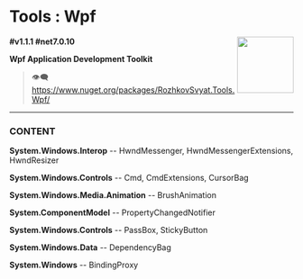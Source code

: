 # Tools : Wpf

<img align="right" width="100" height="100" src="https://github.com/rozhkovsvyat/Tools.RecipeFactory/assets/71471748/ba1a969f-e54f-46d5-8f7f-70aa6434e063">

**#v1.1.1 #net7.0.10**

**Wpf Application Development Toolkit**

> :eye_speech_bubble: https://www.nuget.org/packages/RozhkovSvyat.Tools.Wpf/

---

### CONTENT

**System.Windows.Interop** -- HwndMessenger, HwndMessengerExtensions, HwndResizer

**System.Windows.Controls** -- Cmd, CmdExtensions, CursorBag
  
**System.Windows.Media.Animation** -- BrushAnimation
  
**System.ComponentModel** -- PropertyChangedNotifier

**System.Windows.Controls** -- PassBox, StickyButton
  
**System.Windows.Data** -- DependencyBag
  
**System.Windows** -- BindingProxy
